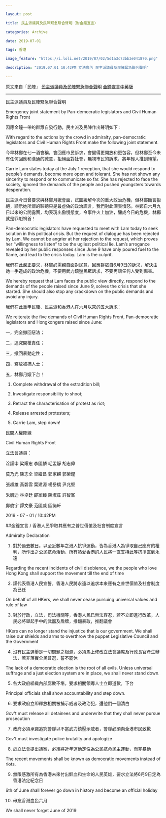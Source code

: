 ```yaml
---

layout: post

title: 民主派議員及民陣緊急聯合聲明（附金鐘宣言）

categories: Archive

date: 2019-07-01

tags: 香港

image_feature: "https://i.loli.net/2019/07/02/5d1a3c73bb3e041870.png"

description: "2019.07.01 10:42PM 立法會內 民主派議員及民陣緊急聯合聲明"

---
```

原文来自「民陣」
~~[民主派議員及民陣緊急聯合聲明](https://www.facebook.com/CivilHumanRightsFront/photos/a.517931904920872/2333177213396323/?type=3&theater)~~
~~[金鐘宣言中英版](https://lihkg.com/thread/1273833/page/1)~~

---
民主派議員及民陣緊急聯合聲明

Emergency joint statement by Pan-democratic legislators and Civil Human Rights Front

因應金鐘一帶的群眾自發行動，民主派及民陣作出聲明如下：

With regard to the actions by the crowd in admiralty, pan-democratic legislators and Civil Human Rights Front make the following joint statement.

今早林鄭在七一酒會稱，會回應市民訴求，會變得更開放和更包容，但林鄭至今未有任何回應和溝通的誠意，拒絕面對社會，無視市民的訴求，將年輕人推到絕望。

Carrie Lam states today at the July 1 reception, that she would respond to people’s demands, become more open and tolerant. She has not shown any sincerity to respond or to communicate so far. She has rejected to face the society, ignored the demands of the people and pushed youngsters towards desperation. 

民主派今日曾要求與林鄭月娥會面，試圖緩解今次的重大政治危機，但林鄭斷言拒絕，顯示她所謂的聆聽只是最虛偽的政治謊言，我們對此深表憤怒。林鄭自六月九日以來的公開露面，均表現出傲慢態度，令事件火上加油，釀成今日的危機，林鄭就是罪魁禍首！

Pan-democratic legislators have requested to meet with Lam today to seek solution in this political crisis. But the request of dialogue has been rejected by Lam. We cannot be angrier at her rejection to the request, which proves her “willingness to listen” to be the ugliest political lie. Lam’s arrogance revealed by her public responses since June 9 have only poured fuel to the flame, and lead to the crisis today. Lam is the culprit.

我們在此嚴正要求，林鄭必需親自面對民意，回應群眾自6月9日的訴求，解決由她一手造成的政治危機，不要用武力鎮壓民眾訴求，不要再讓任何人受到傷害。

We hereby request that Lam faces the public view directly, respond to the demands of the people raised since June 9, solves the crisis that she started. She should also stop any crackdown on the public demands and avoid any injury.

我們在此重申民陣、民主派和香港人在六月以來的五大訴求︰

We reiterate the five demands of Civil Human Rights Front, Pan-democratic legislators and Hongkongers raised since June: 

一，完全撤回惡法；

二，追究開槍責任；

三，撤回暴動定性；

四，釋放被捕人士；

五，林鄭月娥下台！

1. Complete withdrawal of the extradition bill;

2. Investigate responsibility to shoot;

3. Retract the characterisation of protest as riot;

4. Release arrested protesters;

5. Carrie Lam, step down!

民間人權陣線 

Civil Human Rights Front

立法會議員：

涂謹申 梁耀忠 李國麟 毛孟靜 胡志偉

莫乃光 陳志全 梁繼昌 郭家麒 郭榮鏗

張超雄 黃碧雲 葉建源 楊岳橋 尹兆堅

朱凱迪 林卓廷 邵家臻 陳淑莊 許智峯

鄺俊宇 譚文豪 范國威 區諾軒

2019 - 07 - 01 / 10:42PM

##金鐘宣言 / 香港人民爭取其應有之普世價值及社會制度宣言

Admiralty Declaration 

1. 對於過去數日，以至近數年之港人抗爭運動，皆為香港人為爭取自己應有的權利，所作出之公民抗命活動，所有熱愛香港的人民將一直支持此等抗爭直到永遠

Regarding the recent incidents of civil disobience, we the people who love Hong Kong shall support the movement till the end of time

2. 謹代表香港人民宣誓，香港人民將永遠以追求本來應有之普世價值及社會制度為己任

On behalf of all HKers, we shall never cease pursuing universal values and rule of law

3. 對於行政，立法，司法機關等，香港人民已無法容忍，若不立即進行改革，人民必將舉起手中的武器及盾牌，推翻暴政，推翻議會

HKers can no longer stand the injustice that is our government. We shall raise our shields and arms to overthrow the puppet Legislative Council and the Government


4. 沒有民主選舉是一切問題之根源，必須馬上修改立法會議席及行政長官產生辦法，若非落實全民普選，誓不罷休

The lack of a democratic election is the root of all evils. Unless universal suffrage and a just election system are in place, we shall never stand down.

5. 各大政府組織內部腐敗不堪，要求相關領導人士立即道歉，下台

Principal officials shall show accountability and step down.

6. 要求政府立即釋放相關被捕示威者及政治犯，還他們一個清白

Gov't must release all detainees and underwrite that they shall never pursue prosecution

7. 政府必須承諾追究警隊以不當武力鎮壓示威者，警隊必須向全港市民致歉

Gov't must investigate police brutality and apologize

8. 於立法會提出議案，必須將近年運動定性為公民抗命民主運動，而非暴動

The recent movements shall be known as democratic movements instead of riots.

9. 無限感激所有為香港未來付出鮮血和生命的人民英雄，要求立法將6月9日定為香港法定紀念日

6th of June shall forever go down in history and become an official holiday

10. 毋忘香港血色六月

We shall never forget June of 2019
